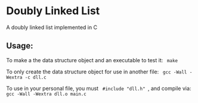 # Doubly Linked List
<p> A doubly linked list implemented in C </p>

<h2> Usage: </h2>

<p> To make a the data structure object and an executable to test it: <code> make </code> </p>

<p> To only create the data structure object for use in another file: <code> gcc -Wall -Wextra -c dll.c </code> </p>

<p> To use in your personal file, you must <code> #include "dll.h" </code>, and compile via:
  <code> gcc -Wall -Wextra dll.o main.c </code> </p>
